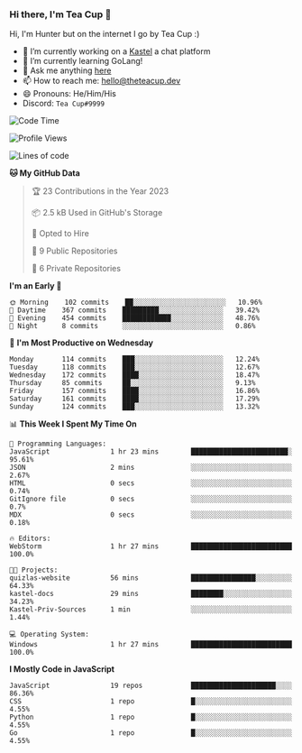 ### Hi there, I'm Tea Cup 👋 

Hi, I'm Hunter but on the internet I go by Tea Cup :)

- 🔭 I’m currently working on a [Kastel](https://github.com/Kastelll) a chat platform
- 🌱 I’m currently learning GoLang!
- 💬 Ask me anything [here](https://github.com/TheTeaCup/TheTeaCup/issues)
- 📫 How to reach me: [hello@theteacup.dev](mailto:hello@theteacup.dev)
- 😄 Pronouns: He/Him/His
- Discord: `Tea Cup#9999`

<!--START_SECTION:waka-->
![Code Time](http://img.shields.io/badge/Code%20Time-264%20hrs%2034%20mins-blue)

![Profile Views](http://img.shields.io/badge/Profile%20Views-4-blue)

![Lines of code](https://img.shields.io/badge/From%20Hello%20World%20I%27ve%20Written-70%20Thousand%20lines%20of%20code-blue)

**🐱 My GitHub Data** 

> 🏆 23 Contributions in the Year 2023
 > 
> 📦 2.5 kB Used in GitHub's Storage 
 > 
> 💼 Opted to Hire
 > 
> 📜 9 Public Repositories 
 > 
> 🔑 6 Private Repositories  
 > 
**I'm an Early 🐤** 

```text
🌞 Morning    102 commits    ██░░░░░░░░░░░░░░░░░░░░░░░   10.96% 
🌆 Daytime    367 commits    █████████░░░░░░░░░░░░░░░░   39.42% 
🌃 Evening    454 commits    ████████████░░░░░░░░░░░░░   48.76% 
🌙 Night      8 commits      ░░░░░░░░░░░░░░░░░░░░░░░░░   0.86%

```
📅 **I'm Most Productive on Wednesday** 

```text
Monday       114 commits    ███░░░░░░░░░░░░░░░░░░░░░░   12.24% 
Tuesday      118 commits    ███░░░░░░░░░░░░░░░░░░░░░░   12.67% 
Wednesday    172 commits    ████░░░░░░░░░░░░░░░░░░░░░   18.47% 
Thursday     85 commits     ██░░░░░░░░░░░░░░░░░░░░░░░   9.13% 
Friday       157 commits    ████░░░░░░░░░░░░░░░░░░░░░   16.86% 
Saturday     161 commits    ████░░░░░░░░░░░░░░░░░░░░░   17.29% 
Sunday       124 commits    ███░░░░░░░░░░░░░░░░░░░░░░   13.32%

```


📊 **This Week I Spent My Time On** 

```text
💬 Programming Languages: 
JavaScript               1 hr 23 mins        ████████████████████████░   95.61% 
JSON                     2 mins              ░░░░░░░░░░░░░░░░░░░░░░░░░   2.67% 
HTML                     0 secs              ░░░░░░░░░░░░░░░░░░░░░░░░░   0.74% 
GitIgnore file           0 secs              ░░░░░░░░░░░░░░░░░░░░░░░░░   0.7% 
MDX                      0 secs              ░░░░░░░░░░░░░░░░░░░░░░░░░   0.18%

🔥 Editors: 
WebStorm                 1 hr 27 mins        █████████████████████████   100.0%

🐱‍💻 Projects: 
quizlas-website          56 mins             ████████████████░░░░░░░░░   64.33% 
kastel-docs              29 mins             ████████░░░░░░░░░░░░░░░░░   34.23% 
Kastel-Priv-Sources      1 min               ░░░░░░░░░░░░░░░░░░░░░░░░░   1.44%

💻 Operating System: 
Windows                  1 hr 27 mins        █████████████████████████   100.0%

```

**I Mostly Code in JavaScript** 

```text
JavaScript               19 repos            █████████████████████░░░░   86.36% 
CSS                      1 repo              █░░░░░░░░░░░░░░░░░░░░░░░░   4.55% 
Python                   1 repo              █░░░░░░░░░░░░░░░░░░░░░░░░   4.55% 
Go                       1 repo              █░░░░░░░░░░░░░░░░░░░░░░░░   4.55%

```



<!--END_SECTION:waka-->
